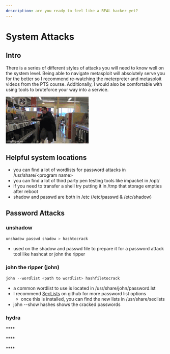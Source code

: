 ```yaml
---
description: are you ready to feel like a REAL hacker yet?
---
```


# System Attacks

## Intro

There is a series of different styles of attacks you will need to know well on the system level. Being able to navigate metasploit will absolutely serve you for the better so I recommend re-watching the meterpreter and metasploit videos from the PTS course. Additionally, I would also be comfortable with using tools to bruteforce your way into a service.

![when you get your first reverse shell connection](../../.gitbook/assets/giphy-3-.gif)

## Helpful system locations

* you can find a lot of wordlists for password attacks in /usr/share/&lt;program name&gt;
* you can find a lot of third party pen testing tools like impacket in /opt/
* if you need to transfer a shell try putting it in /tmp that storage empties after reboot
* shadow and passwd are both in /etc \(/etc/passwd & /etc/shadow\)

## **Password Attacks**

### **unshadow**

```javascript
unshadow passwd shadow > hashtocrack
```

* used on the shadow and passwd file to prepare it for a password attack tool like hashcat or john the ripper

### **john the ripper \(john\)**

```javascript
john --wordlist <path to wordlist> hashfiletocrack
```

* a common wordlist to use is located in /usr/share/john/password.lst 
* I recommend [SecLists](https://github.com/danielmiessler/SecLists) on github for more password list options
  * once this is installed, you can find the new lists in /usr/share/seclists
* john --show hashes shows the cracked passwords

### **hydra**

\*\*\*\*

\*\*\*\*

\*\*\*\*


